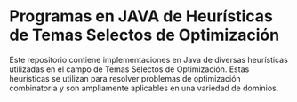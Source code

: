 # Programas en JAVA de Heurísticas de Temas Selectos de Optimización

Este repositorio contiene implementaciones en Java de diversas heurísticas utilizadas en el campo de Temas Selectos de Optimización. Estas heurísticas se utilizan para resolver problemas de optimización combinatoria y son ampliamente aplicables en una variedad de dominios.
